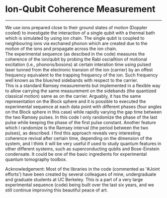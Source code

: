 # Ion-Qubit Coherence Measurement
---------------
We use ions prepared close to their ground states of motion (Doppler cooled) to investigate the interaction of a single qubit with a thermal bath which is simulated by using ion chain. The single qubit is coupled to neighbouring ions via exchaned phonon which are created due to the motion of the ions and propagate across the ion chain.   
The experimental sequence (as descibed in the code) measures the coherence of the ion/qubit by probing the Rabi oscialltion of motional excitation (i.e., phonons/bosons) at certain interation time using pulsed laser tunned from the electronic transion of the ion (carrier) by an offest frequency equivalent to the trapping frequency of the ion. Such frequency well known as the blue/red sidebands with respect to the carrier.  
This is a standard Ramsey measurements but implemented in a flexible way to allow carrying the same measurement on the sidebands (the quantized classical motion) same as on the carrier. Arguably, it has the same representation on the Block sphere and it is possible to executed the experimental sequence at each data point with different phases (four angles on the Block sphere in this case) while rapidly varying the gap time between the two Ramsey pulses. In this code I only randomize the phase of the last pulse while keeping the phase of the first pulse constant. Another feature which I randomize is the Ramsey interval (the period between the two pulses), as described. 
I find this approach reveals very interesting coherence revival after certain time, depending on the dimension of the system, and I think it will be very useful if used to study quantum features in other different systems, such as superconducting qubits and Bose-Einstein condensate. It could be one of the basic ingredients for experimental quantum tomography toolbox.  

Acknowledgement: Most of the libraries in the code (commented as '#Joint efforts') have been created by several colleagues of mine, undergraduate and graduate students at UC Berkeley. This is a part of a very large experimental sequence (code) being built over the last six years, and we still continue improving this beautiful peace of art. 
